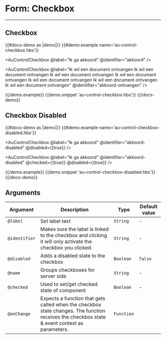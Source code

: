 # Form: Checkbox

---

## Checkbox

{{#docs-demo as |demo|}}
  {{#demo.example name='au-control-checkbox.hbs'}}
    <div class="au-c-form">
      <p>
        <AuControlCheckbox @label="Ik ga akkoord" @identifier="akkoord" />
      </p>
      <p>
        <AuControlCheckbox @label="Ik wil een document ontvangen Ik wil een document ontvangen Ik wil een document ontvangen  Ik wil een document ontvangen Ik wil een document ontvangen Ik wil een document ontvangen Ik wil een document ontvangen" @identifier="akkoord-ontvangen" />
      </p>
    </div>
  {{/demo.example}}
  {{demo.snippet 'au-control-checkbox.hbs'}}
{{/docs-demo}}

## Checkbox Disabled

{{#docs-demo as |demo|}}
  {{#demo.example name='au-control-checkbox-disabled.hbs'}}
    <div class="au-c-form">
      <p>
        <AuControlCheckbox @label="Ik ga akkoord" @identifier="akkoord-disabled" @disabled={{true}} />
      </p>
      <p>
        <AuControlCheckbox @label="Ik ga akkoord" @identifier="akkoord-disabled" @checked={{true}} @disabled={{true}} />
      </p>
    </div>
  {{/demo.example}}
  {{demo.snippet 'au-control-checkbox-disabled.hbs'}}
{{/docs-demo}}

## Arguments

| Argument      | Description | Type | Default value |
| ------------- | ----------- | ---- | ------------- |
| `@label` | Set label text  | `String` | - |
| `@identifier` | Makes sure the label is linked to the checkbox and clicking it will only activate the checkbox you clicked.  | `String` | - |
| `@disabled` | Adds a disabled state to the checkbox | `Boolean` | `false` |
| `@name` | Groups checkboxes for server side  | `String` | - |
| `@checked` | Used to set/get checked state of component  | `Boolean` | - |
| `@onChange`| Expects a function that gets called when the checkbox state changes. The function receives the checkbox state & event context as parameters. | `Function` | | - |
